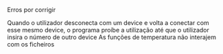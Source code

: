Erros por corrigir

Quando o utilizador desconecta com um device e volta a conectar com esse mesmo device, o programa proíbe a utilização até que o utilizador insira o número de outro device
As funções de temperatura não interajem com os ficheiros